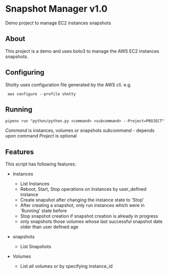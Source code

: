 # Snapshot Manager v1.0

Demo project to manage EC2 instances snapshots

## About

This project is a demo and uses boto3 to manage the AWS EC2 instances snapshots.

## Configuring

Shotty uses configuration file generated by the AWS cli. e.g.

` aws configure --profile shotty`

## Running

 `pipenv run "python/python.py <command> <subcommand>
 --Project=PROJECT"`

 *Command* is instances, volumes or snapshots
 *subcommand* - depends upon command
 *Project* is optional

 ## Features

This script has following features:   
- Instances
  - List Instances
  - Reboot, Start, Stop operations on Instances by user_defined instance
  - Create snapshot after changing the instance state to 'Stop'
  - After creating a snapshot, only run instances which were in 'Running' state before
  - Stop snapshot creation if snapshot creation is already in progress
  - only snapshots those volumes whose last successful snapshot date older than user defined age

- snapshots
    - List Snapshots

- Volumes
  - List all volumes or by specifying instance_id
